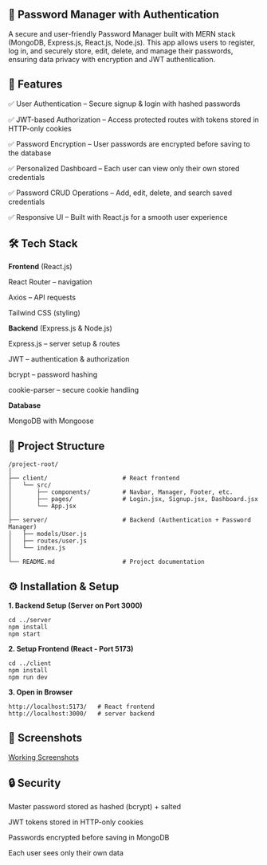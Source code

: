 
## 🔐 Password Manager with Authentication
A secure and user-friendly Password Manager built with MERN stack (MongoDB, Express.js, React.js, Node.js).
This app allows users to register, log in, and securely store, edit, delete, and manage their passwords, ensuring data privacy with encryption and JWT authentication.

## 🚀 Features
✅ User Authentication – Secure signup & login with hashed passwords

✅ JWT-based Authorization – Access protected routes with tokens stored in HTTP-only cookies

✅ Password Encryption – User passwords are encrypted before saving to the database

✅ Personalized Dashboard – Each user can view only their own stored credentials

✅ Password CRUD Operations – Add, edit, delete, and search saved credentials

✅ Responsive UI – Built with React.js for a smooth user experience
## 🛠️ Tech Stack
**Frontend** (React.js)

React Router – navigation

Axios – API requests

Tailwind CSS (styling)

**Backend** (Express.js & Node.js)

Express.js – server setup & routes

JWT – authentication & authorization

bcrypt – password hashing

cookie-parser – secure cookie handling

**Database**

MongoDB with Mongoose
## 📂 Project Structure
```
/project-root/
│
├── client/                     # React frontend
│   └── src/
│       ├── components/         # Navbar, Manager, Footer, etc.
│       ├── pages/              # Login.jsx, Signup.jsx, Dashboard.jsx
│       └── App.jsx
│
├── server/                     # Backend (Authentication + Password Manager)
│   ├── models/User.js
│   ├── routes/user.js
│   └── index.js
│
└── README.md                   # Project documentation

```


## ⚙️ Installation & Setup
**1. Backend Setup (Server on Port 3000)**
```
cd ../server
npm install
npm start

```
**2. Setup Frontend (React - Port 5173)**
```
cd ../client
npm install
npm run dev

```
**3. Open in Browser**
```
http://localhost:5173/   # React frontend
http://localhost:3000/   # server backend
```
## 📸 Screenshots
[Working Screenshots](https://drive.google.com/file/d/1VEfROIF4_dtZmatFl-oTiPfLd5Xm5S0l/view?usp=sharing)



## 🔒 Security
Master password stored as hashed (bcrypt) + salted

JWT tokens stored in HTTP-only cookies

Passwords encrypted before saving in MongoDB

Each user sees only their own data